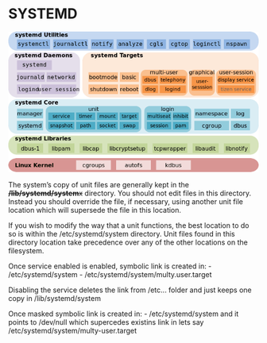 # SYSTEMD

![](vx_images/164532604817000.png)

The system’s copy of unit files are generally kept in the ~~**/lib/systemd/system**x~~ directory.
 You should not edit files in this directory. Instead you should override the file, if necessary, using another unit file location which will supersede the file in this location.
 
If you wish to modify the way that a unit functions, the best location to do so is within the /etc/systemd/system directory. 
Unit files found in this directory location take precedence over any of the other locations on the filesystem.

Once service enabled is enabled, symbolic link is created in:
    - /etc/systemd/system
    - /etc/systemd/system/multy.user.target

Disabling the service deletes the link from /etc... folder and just keeps one copy in /lib/systemd/system

Once masked symbolic link is created in:
    - /etc/systemd/system 
and it points to /dev/null which supercedes existins link in lets say /etc/systemd/system/multy-user.target